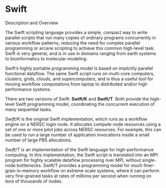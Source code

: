 # Swift

Description and Overview

The Swift scripting language provides a simple, compact way to write parallel scripts that run many copies of ordinary programs concurrently in various workflow patterns, reducing the need for complex parallel programming or arcane scripting to achieve this common high-level task. Swift is very general, and is in use in domains ranging from earth systems to bioinformatics to molecular modeling.

Swift’s highly portable programming model is based on implicitly parallel functional dataflow. The same Swift script runs on multi-core computers, clusters, grids, clouds, and supercomputers, and is thus a useful tool for moving workflow computations from laptop to distributed and/or high performance systems. 

There are two versions of Swift: **Swift/K** and **Swift/T**. Both provide the high-level Swift programming model, coordinating the concurrent execution of many sequential tasks.

_Swift/K_ is the original Swift implementation, which runs as a workflow engine on a NERSC login node. It allocates compute node resources using a set of one or more pilot jobs across NERSC resources.  For example, this can be used to run a large number of  application invocations inside a small number of large PBS allocations. 

_Swift/T_ is an implementation of the Swift language for high-performance computing. In this implementation, the Swift script is translated into an MPI program for highly scalable dataflow processing over MPI, without single-node bottlenecks. Swift/T provides a programming model for much finer-grain in-memory workflow on extreme scale systems, where it can perform very fine-grained tasks at rates of millions per second when running on tens of thousands of nodes.



